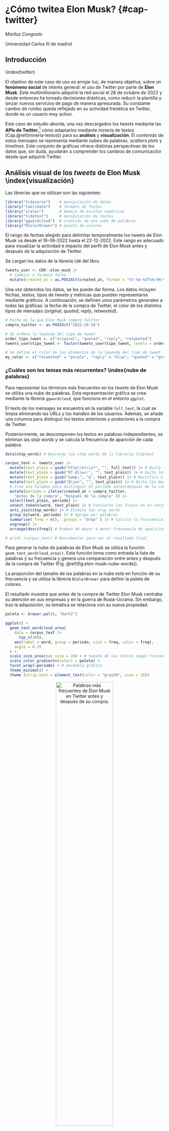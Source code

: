 
# ¿Cómo twitea Elon Musk? {#cap-twitter}

*Mariluz Congosto*

Universidad Carlos III de madrid

## Introducción 
\index{twitter}

El objetivo de este caso de uso es arrojar luz, de manera objetiva, sobre un **fenómeno social** de interés general: el uso de Twitter por parte de **Elon Musk**. Este multimillonario adquirió la red social el 28 de octubre de 2022 y desde entonces ha tomado decisiones drásticas, como reducir la plantilla y lanzar nuevos servicios de pago de manera apresurada. Su constante cambio de rumbo queda reflejado en su actividad frenética en Twitter, donde es un usuario muy activo.

Este caso de estudio aborda, una vez descargados los *tweets* mediante las **APIs de Twitter**,[^Elon-1] cómo adaptarlos mediante minería de textos (Cap.\@ref(mineria-textos)) para su **análisis** y **visualización**. El contenido de estos mensajes se representa mediante nubes de palabras, *scatters plots* y *timelines*. Este conjunto de gráficas ofrece distintas perspectivas de los datos que, sin duda, ayudarán a comprender los cambios de comunicación desde que adquirió Twitter.

[^Elon-1]: Para el caso de estudio que se desarrolla se ha usado la librería `rtweet` para acceder a la **API Standard (V1.1)** (accesible a todo el mundo). Para obtener las credenciales que permiten trabajar en **modo usuario** se facilita el script de **python make_token_Twitter.ipynb** en github <https://github.com/congosto/token_API_V1.1**>. Este *script* se puede ejecutar en el entorno Google Colab <https://colab.research.google.com/>.

## Análisis visual de los *tweets* de Elon Musk \index{visualización}

Las librerías que se utilizan son las siguientes:


```r
library("tidyverse")    # manipulación de datos
library("lubridate")    # formato de fechas
library("scales")       # manejo de escalas numéricas
library("tidytext")     # manipulación de textos
library("ggwordcloud")  # creación de una nube de palabras
library("RColorBrewer") # paleta de colores
```



El rango de fechas elegido para delimitar temporalmente los tweets de Elon Musk va desde el 16-06-2022 hasta el 22-12-2022. Este rango es adecuado para visualizar la actividad e impacto del perfil de Elon Musk antes y después de la adquisición de Twitter.

Se cargan los datos de la librería `CDR` del libro.


```r
tweets_user <- CDR::elon_musk |>
  # Cambiar a formato fecha
  mutate(created_at = as.POSIXct(created_at, format = "%Y-%m-%dT%H:%M:%S", tz = "UTC" )) 
```

Una vez obtenidos los datos, se les puede dar forma. Los datos incluyen fechas, textos, tipos de *tweets* y métricas que pueden representarse mediante gráficos. A continuación, se definen unos parámetros generales a todas las gráficas: la fecha de la compra de Twitter, el color de los distintos tipos de mensajes (*original*, *quoted*, *reply*, *retweeted*).


```r
# Fecha en la que Elon Musk compró Twitter
compra_twitter <- as.POSIXct("2022-10-28")

# Se ordena la leyenda del tipo de tweet
order_tipo_tweet <- c("original", "quoted", "reply", "retweeted")
tweets_user$tipo_tweet <- factor(tweets_user$tipo_tweet, levels = order_tipo_tweet)

# Se define el color de los elementos de la leyenda del tipo de tweet
my_color <- c("retweeted" = "purple", "reply" = "blue", "quoted" = "green", "original" = "red")
```

### ¿Cuáles son los temas más recurrentes? \index{nube de palabras}

Para representar los términos más frecuentes en los *tweets* de Elon Musk se utiliza una nube de palabras. Esta representación gráfica se crea mediante la librería `ggwordcloud`, que funciona en el entorno `ggplot`.

El texto de los mensajes se encuentra en la variable `full_text`, la cual se limpia eliminando las URLs y los *handles* de los usuarios. Además, se añade una columna para distinguir los textos anteriores y posteriores a la compra de Twitter.

Posteriormente, se descomponen los textos en palabras independientes, se eliminan las *stop words* y se calcula la frecuencia de aparición de cada palabra.


```r
data(stop_words) # Descarga las stop words de la librería tidytext

corpus_text <- tweets_user |>
  mutate(text_plain = gsub("http\\S+\\s*", "", full_text)) |> # Quita las URL
  mutate(text_plain = gsub("RT @\\w+:", "", text_plain)) |> # Quita los RTs
  mutate(text_plain = gsub("&amp;", "&", text_plain)) |> # Rectifica el &
  mutate(text_plain = gsub("@\\w+", "", text_plain)) |> # Quita las menciones
  # Crea una columna para distinguir el periodo antes/después de la compra
  mutate(periodo = ifelse(created_at < compra_twitter,
    "Antes de la compra", "Después de la compra" )) |>
  select(text_plain, periodo) |>
  unnest_tokens(word, text_plain) |> # Convierte las frases en un conjunto de palabras
  anti_join(stop_words) |> # Elimina las stop words
  group_by(word, periodo) |> # Agrupa por palabras
  summarise( freq = n(), .groups = "drop" ) |> # Calcula la frecuencia de cada palabra
  ungroup() |>
  arrange(desc(freq)) # Ordena de mayor a menor frecuencia de aparición

# print (corpus_text) # Descomentar para ver el resultado final 
```

Para generar la nube de palabras de Elon Musk se utiliza la función `geom_text_wordcloud_area()`. Esta función toma como entrada la lista de palabras y su frecuencia y genera una comparación entre antes y después de la compra de Twitter (Fig. \@ref(fig:elon-musk-nube-words)).

La proporción del tamaño de las palabras en la nube está en función de su frecuencia y se utiliza la librería `RColorBrewer` para definir la paleta de colores.

El resultado muestra que antes de la compra de Twitter Elon Musk centraba su atención en sus empresas y en la guerra de Rusia-Ucrania. Sin embargo, tras la adquisición, su temática se relaciona con su nueva propiedad.


```r
paleta <- brewer.pal(8, "Dark2")

ggplot() +
  geom_text_wordcloud_area(
    data = corpus_text |> 
      top_n(300),
    aes(label = word, group = periodo, size = freq, color = freq),
    angle = 0.35
  ) +
  scale_size_area(max_size = 24) + # tamaño de las letras según frecuencia
  scale_color_gradientn(colors = paleta) +
  facet_wrap(~periodo) + # desdobla gráfica
  theme_minimal() +
  theme (strip.text = element_text(color = "grey50", size = 18))
```

<div class="figure" style="text-align: center">
<img src="212050_cd_elon_musk_files/figure-html/elon-musk-nube-words-1.png" alt="Palabras más frecuentes de Elon Musk en Twitter antes y después de su compra." width="60%" />
<p class="caption">(\#fig:elon-musk-nube-words)Palabras más frecuentes de Elon Musk en Twitter antes y después de su compra.</p>
</div>

### ¿Quiénes son los usuarios con los que más conversa? \index{nube de palabras}

Es posible visualizar con quiénes ha conversado Elon Musk con mayor frecuencia. Para ello, se pueden utilizar las respuestas que ha dado a otros usuarios en Twitter. Estas respuestas se obtienen de la variable `full_text`.

Para identificar con quiénes ha interactuado más Elon Musk se extraen los *handles* de los comentarios y se añade una columna para distinguir las menciones antes y después de la adquisición de Twitter. A continuación, se calcula la frecuencia de aparición de cada *handle*.


```r
data(stop_words)
corpus_menciones <- tweets_user |>
  # Extrae los handles de los comentarios con una expresión regular "@\\w+"
  mutate(mentions = ifelse(tipo_tweet == "reply", str_extract(full_text, "@\\w+"), NA)) |>
  # Crea una columna para distinguir el periodo antes/después de la compra
  mutate(periodo = ifelse(created_at < compra_twitter,
    "Antes de la compra", "Después de la compra" )) |>
  filter(!is.na(mentions)) |>    # elimina las filas vacías
  select(mentions, periodo) |>   # selecciona menciones y periodo
  group_by(mentions, periodo) |>
  summarise( freq = n(),  .groups = "drop" ) |> # calcula frec. de palabra
  ungroup() |>
  arrange(desc(freq)) # ordena de mayor a menor frec. de aparición

# print (corpus_menciones) # Descomentar para ver el resultado final 
```

Una vez que los datos han sido procesados, se utiliza la función `geom_text_wordcloud_area()` para generar la nube de palabras correspondiente a las menciones en los *tweets* de Elon Musk.

Para ello, se toma la lista de menciones y su frecuencia y se utiliza la misma operación que se realizó con la nube de palabras anterior.

El resultado (Fig. \@ref(fig:elon-musk-nube-menciones)) muestra que algunos interlocutores se mantienen, otros pierden protagonismo y aparecen otros nuevos. Se mantienen \@BillyM2k (comediante) y \@WholeMarsBlog (relacionado con temas de Marte). Pierden protagonismo \@teslaownersSVm, \@EvaFoxU, \@PPathole y \@Teslarati (relacionados con Tesla). Ganan protagonismo \@stillgray (*influencer*), \@micsolana (capital riesgo) y \@Jason (emprendedor).


```r
paleta <- brewer.pal(8, "Dark2")
ggplot() +
  geom_text_wordcloud_area( #  dibuja la nube de palabras
    data = corpus_menciones |> top_n(50),
    aes(label = mentions, size = freq, color = freq), angle = 0.35
  ) +
  scale_size_area(max_size = 12) +
  scale_color_gradientn(colors = paleta) +
  facet_wrap(~periodo) +
  theme_minimal()+
  theme (strip.text = element_text(color = "grey50", size = 18))
```

<div class="figure" style="text-align: center">
<img src="212050_cd_elon_musk_files/figure-html/elon-musk-nube-menciones-1.png" alt="Usuarios con los que dialoga Elon Musk antes y después de la compra de Twitter." width="60%" />
<p class="caption">(\#fig:elon-musk-nube-menciones)Usuarios con los que dialoga Elon Musk antes y después de la compra de Twitter.</p>
</div>

### ¿Cuál es su rutina de publicación? \index{gráfico de dispersión}

Para analizar la distribución horaria de los *tweets* de Elon Musk se examina la frecuencia de publicación de *tweets* cada hora de cada día. Dado que su residencia declarada es Austin (Texas), se ajusta la hora de los *tweets* al huso horario de esta ciudad, ya que la hora proporcionada por Twitter está en GMT.

Debido a que los datos abarcan un período largo, desde junio hasta diciembre, se acotan a 15 días antes y después de la compra de Twitter. Es importante tener en cuenta que la fecha de creación de los *tweets* (`created_at`) se presenta en formato fecha-hora y que cada día consta de 86.400 segundos (60 segundos $\times$ 60 minutos $\times$ 24 horas).


```r
tweets_user_hour <- tweets_user |>
  # Cambiamos al huso horario de Texas
  mutate(created_at = lubridate::with_tz(created_at, "US/Central")) |>
  # Filtra los tweets anteriores a la compra de de Twitter
  filter(created_at >= (compra_twitter - (60 * 60 * 24 * 15))) |>
  filter(created_at <= (compra_twitter + (60 * 60 * 24 * 15))) |>
  # Creamos una nueva columna para la fecha
  mutate(time_in_days = as.POSIXct(floor_date(created_at, "day"))) |>
  # Creamos una nueva columna para la hora
  mutate(hour_tweet = hour(created_at)) |>
  # Agrupamos el número de tweets por tipo y hora
  group_by(time_in_days, hour_tweet, tipo_tweet) |>
  # Calculamos el número de tweets por día, hora y tipo
  summarise( num_tweets = n(), .groups = "drop" ) |>
  ungroup()

# print (tweets_user_hour) # Descomentar para ver el resultado final 
```

A continuación, se recalcan los días de la semana que son festivos en color rojo para apreciar si cambia la rutina.


```r
festivos <- tweets_user |>
  # Cambiamos al huso horario de Texas
  mutate(created_at = lubridate::with_tz(created_at, "US/Central")) |>
  # Filtramos los tweets anteriores a la compra de de Twitter
  filter(created_at >= (compra_twitter - (60 * 60 * 24 * 15))) |>
  filter(created_at <= (compra_twitter + (60 * 60 * 24 * 15))) |>
  # Creamos una columna con el tiempo en días
  mutate(time_in_days = floor_date(created_at, "1 day")) |>
  # Agrupamos por día
  group_by(time_in_days) |>
  # calculamos el número de tweets por día
  summarise( num_tweets = n(), .groups = "drop" ) |>
  ungroup() |>
  # Creamos una columna con el día de la semana
  mutate(week_day = wday(time_in_days)) |>
  # Creamos una columna para colorear los días según sean festivos o no
  mutate(festivo = ifelse(wday(time_in_days) == 7 |
    (wday(time_in_days) == 1), "red", "black"))

# print (festivos) # Desencomentar para ver el resultado final 
```

Finalmente, se representa un gráfico de dispersión (*scatter plot*) con las coordenadas de las horas del día (eje X) y los días seleccionados (eje Y) utilizando la función `geom_point()`. El tamaño del punto es proporcional al número de *tweets* en esa hora y día y el color indica el tipo de *tweet* (*original*, *reply*, *quoted* y *retweeted*). Se marca una línea horizontal con la función `geom_hline()` en la fecha de compra de Twitter y se crea un eje X doble para que sea más fácil ver las horas debido a la altura de la gráfica.

La Fig. \@ref(fig:elon-musk-rutina) muestra que no hay una rutina clara en la publicación de *tweets* de Elon Musk. Esto podría deberse a que viaja mucho. La mayoría de sus mensajes son comentarios y han aumentado considerablemente desde la compra de Twitter. El máximo número de *tweets* por hora fue 10.


```r
ggplot() +
  geom_point(
    data = tweets_user_hour,
    aes(
      x = hour_tweet,
      y = time_in_days, 
      size = num_tweets,
      color = tipo_tweet
     ),
    alpha = 0.5
  ) +
  # separa las fechas antes y después de la compra
  geom_hline(aes(yintercept = compra_twitter), linetype = 2) +
  # define una etiqueta de tiempo por día
  scale_y_datetime(
    date_labels = "%d-%b-%y(%a)", # formato fecha (día semana abreviado)
    date_breaks = "1 day", # una marca de tiempo cada día
    expand = c(0, 0, 0.02, 0.02)
  ) + # ajustes de márgenes
  # Definimos una etiqueta para cada hora
  scale_x_continuous(
    breaks = seq(0, 23, 1), # crea un vector de 0 a 23
    sec.axis = dup_axis() # duplica el eje X
  ) +  
  labs( x = "", y = "", color = "", size = "N. tweets") +
  # ajusta las leyendas en dos filas para que no se trunquen
  guides(color = guide_legend(nrow = 2, override.aes = list(size = 4))) +
  theme_minimal() +
  # indica la posición de la leyenda y el color de las fechas
  theme(
    panel.grid.major.x = element_line(),
    legend.position = "top",
    axis.text.y = element_text(colour = festivos$festivo)
  )
```

<div class="figure" style="text-align: center">
<img src="212050_cd_elon_musk_files/figure-html/elon-musk-rutina-1.png" alt="Rutina de publicación de Elon Musk (huso horario de Texas)." width="60%" />
<p class="caption">(\#fig:elon-musk-rutina)Rutina de publicación de Elon Musk (huso horario de Texas).</p>
</div>

### ¿Cuál es su *timeline* de publicación? \index{diagrama lineal}

Ahora se analiza cómo se distribuyen los *tweets* en el tiempo por tipo de *tweet*. Se resalta la fecha de compra de Twitter con una anotación para facilitar la comparación de la frecuencia anterior y posterior a esta fecha.

Se crea una columna con la fecha redondeada a días, se agrupan los *tweets* por fecha y el tipo de *tweet* y se calcula su número para cada día.


```r
tweets_user_day <- tweets_user |>
  # Creamos una columna con el tiempo en días
  mutate(time_in_days = floor_date(created_at, "1 day")) |>
  # Agrupamos el número de tweets por día y tipo
  group_by(time_in_days, tipo_tweet) |>
  # calculalos el número de tweets por día y tipo
  summarise( num_tweets = n(),  .groups = "drop" ) |>
  ungroup()

# print (tweets_user_day) # descomentar para ver el resultado
```

En la Fig. \@ref(fig:elon-musk-line-chart) se puede observar un incremento en el número de publicaciones después de la compra de Twitter. De hecho, se publicaron casi el doble de *tweets* en comparación con el periodo anterior a la adquisición de la plataforma. Asimismo, se puede ver que, al igual que en la Fig. \@ref(fig:elon-musk-rutina), la mayoría de los *tweets* de Elon Musk fueron comentarios.


```r
ggplot(data = tweets_user_day) +
  geom_col(aes(x = time_in_days, y = num_tweets, fill = tipo_tweet),alpha = 0.7 ) +
  geom_vline(aes(xintercept = compra_twitter), linetype = 2) + # compra de Twitter
  geom_label( # señala el evento
    aes(
      x = compra_twitter - (60 * 60 * 24 * 25),
      y = max(num_tweets),
      label = "Elon Musk\ncompra Twitter"
    ),
    color = "gray45"
  ) +
  geom_curve(   # flecha con curva para señalar el evento
    aes(
      x = compra_twitter - (60 * 60 * 24 * 10),
      y = max(num_tweets),
      xend = compra_twitter,
      yend = max(num_tweets) * 0.80
    ),
    arrow = arrow(length = unit(0.08, "inch")), linewidth = 0.5,
    color = "gray20", curvature = -0.3
  ) +
  scale_x_datetime( # ajusta la escala de tiempo y su formato
    date_labels = "%d\n%b",
    date_breaks = "2 week"
  ) +
  scale_y_continuous(  # ajusta el formato del eje Y
    name = "Num. Tweets por día",
    labels = label_number(scale_cut = cut_short_scale())
  ) +
  scale_color_manual(values = my_color) + # aplica colores definidos
  labs( x = "", y = "Num. Tweets por día", fill = "") +
  theme_minimal() +
  theme(legend.position = "top")
```

<div class="figure" style="text-align: center">
<img src="212050_cd_elon_musk_files/figure-html/elon-musk-line-chart-1.png" alt="Publicación de $tweets$ por día de Elon Musk." width="60%" />
<p class="caption">(\#fig:elon-musk-line-chart)Publicación de $tweets$ por día de Elon Musk.</p>
</div>

### ¿Cuál es el impacto de sus *tweets*? \index{diagrama de doble escala}

Para comparar los *tweets* propios publicados (sin *retweets*) y el impacto que reciben (*retweets* recibidos) se utiliza una gráfica de doble escala. Dado que ambas variables tienen diferentes órdenes de magnitud, este tipo de gráfica permitirá una mejor comparación. Además, se incluiye una anotación con la fecha de compra de Twitter para distinguir los cambios antes y después de este evento.

En esta gráfica se puede ver cómo se van superponiendo capas de dibujo.

Se preparan los datos en dos `data.frames` y se calcula la relación de escala:

-   `tweets_propios_day`, con los *tweets* propios por día y los mensajes originales/hora:


```r
tweets_propios_day <- tweets_user |>
  # Creamos una columna con el tiempo en días
  mutate(time_in_days = floor_date(created_at, "1 day")) |>
  filter(tipo_tweet != "RT") |>   # elimina los retweets
  group_by(time_in_days) |>  # agrupa los tweets por día
  summarise( num_tweets = n(), .groups = "drop" ) |> 
  ungroup()

# print (tweets_propios_day) # Descomentar para ver el resultado
```

-   `tweets_RT_day`, con los *retweets* recibidos por día:


```r
tweets_RT_day <- tweets_user |>
  # Creamos una columna con el tiempo en días
  mutate(time_in_days = floor_date(created_at, "1 day")) |>
  filter(tipo_tweet != "RT") |>
  group_by(time_in_days, tipo_tweet) |>
  summarise( num_tweets = sum(retweet_count), .groups = "drop" ) |>
  ungroup()

# print(tweets_RT_day) # descomentar para ver el resultado
```

-   Se calculan las escalas:


```r
# Máximo número de tweets propios
max_tweets <- max(tweets_propios_day$num_tweets, na.rm = TRUE)
# Máximo número de retweets recibidos
max_RT <- max(tweets_RT_day$num_tweets, na.rm = TRUE)
ajuste_escala <- max_RT / max_tweets # Ajsute de escala
# print (ajuste_escala)  # desencomentar para ver el ajuste
my_color <- c("Num. original tweets" = "steelblue4", "RTs" = "red4")
```

La Fig. \@ref(fig:elon-musk-impacto) muestra un incremento masivo de los *retweets* recibidos desde la compra de Twitter, siendo el día que tomó posesión el que generó el mayor pico: 800K RTs.


```r
ggplot() +
  # Pinta la evolución de los tweets propios/día
  # Pinta el área que representa los tweets propios por día
  geom_area(
    data = tweets_propios_day,
    aes(x = time_in_days, y = num_tweets), fill = "steelblue4",
    alpha = 0.5
  ) +
  # Pinta el borde del área por estética
  geom_line( data = tweets_propios_day,
    aes(x = time_in_days, y = num_tweets, color = "Num. original tweets")
  ) +
  # Pinta la evolución de los RTs/día
  geom_line(
    data = tweets_RT_day,
    aes(x = time_in_days, y = num_tweets / ajuste_escala, color = "RTs")
  ) +
  # Marcamos la linea de la compra de Twitter por Elon Musk
  geom_vline(aes(xintercept = compra_twitter), linetype = 2) +
  # Anotamos el evento
  geom_label(
    data = tweets_propios_day,
    aes(
      x = compra_twitter - (60 * 60 * 24 * 25),
      y = max(num_tweets) * .95,
      label = "Elon Musk\ncompra Twitter"),
      color = "grey50"
  ) +
  # Dibuja una flecha con curva para señalar el evento
  geom_curve(
    data = tweets_propios_day,
    aes(
      x = compra_twitter - (60 * 60 * 24 * 10),
      y = max(num_tweets),
      xend = compra_twitter,
      yend = max(num_tweets) * 0.90
    ),
    arrow = arrow(length = unit(0.08, "inch")), linewidth = 0.5,
    color = "gray20", curvature = -0.3
  ) +
  # Ajusta la escala de tiempo y su formato
  scale_x_datetime(
    date_labels = "%d\n%b",
    date_breaks = "2 week"
  ) +
  # doble escala, derecha: tweets propios, izquierda: retweets
  scale_y_continuous(
    name = "Num. Original tweets por día",
    labels = label_number(scale_cut = cut_short_scale()),
    sec.axis = sec_axis(
      trans = (~ . * ajuste_escala), name = "RTs por día",
      labels = label_number(scale_cut = cut_short_scale())
    )
  ) +
  scale_color_manual(values = my_color) +
  labs(x = "",  color = "" ) +
  theme_minimal(base_family = "sans") +
  theme(
    legend.position = "top",
    axis.title.y = element_text(color = "steelblue4", size = 12),
    axis.title.y.right = element_text(color = "red4", size = 12),
    axis.text.y = element_text(color = "steelblue4"),
    axis.text.y.right = element_text(color = "red4")
  )
```

<div class="figure" style="text-align: center">
<img src="212050_cd_elon_musk_files/figure-html/elon-musk-impacto-1.png" alt="$Tweets$ vs. $retweets$ de Elon Musk" width="60%" />
<p class="caption">(\#fig:elon-musk-impacto)$Tweets$ vs. $retweets$ de Elon Musk</p>
</div>


<img src="img/LogoCDR_transparente.png" width="15%" style="display: block; margin: auto;" />
